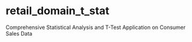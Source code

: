 # retail_domain_t_stat
Comprehensive Statistical Analysis and T-Test Application on Consumer Sales Data
